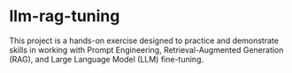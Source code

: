 # llm-rag-tuning
This project is a hands-on exercise designed to practice and demonstrate skills in working with Prompt Engineering, Retrieval-Augmented Generation (RAG), and Large Language Model (LLM) fine-tuning.
